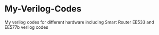 # My-Verilog-Codes
My verilog codes for different hardware including Smart Router EE533 and EE577b verilog codes
